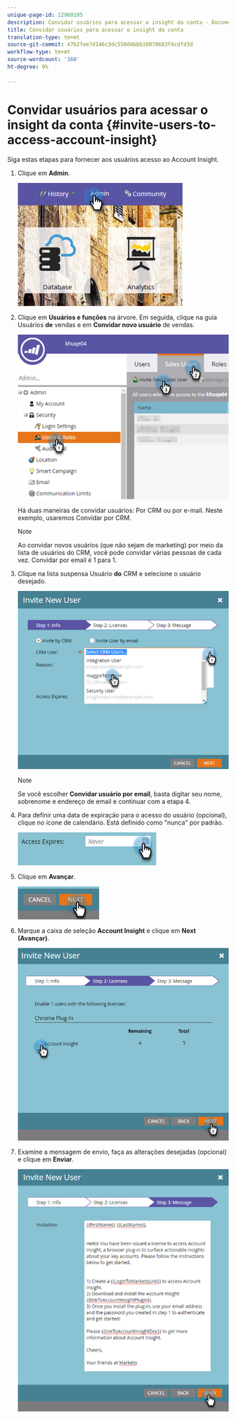 ```yaml
---
unique-page-id: 12980105
description: Convidar usuários para acessar o insight da conta - Documentos do Marketing - Documentação do produto
title: Convidar usuários para acessar o insight da conta
translation-type: tm+mt
source-git-commit: 47b2fee7d146c3dc558d4bbb10070683f4cdfd3d
workflow-type: tm+mt
source-wordcount: '168'
ht-degree: 0%

---
```



# Convidar usuários para acessar o insight da conta {#invite-users-to-access-account-insight}

Siga estas etapas para fornecer aos usuários acesso ao Account Insight.

1. Clique em **Admin**.

   ![](assets/admin-1.png)

1. Clique em **Usuários e funções** na árvore. Em seguida, clique na guia Usuários **de** vendas e em **Convidar novo usuário** de vendas.

   ![](assets/two-6.png)

   Há duas maneiras de convidar usuários: Por CRM ou por e-mail. Neste exemplo, usaremos Convidar por CRM.

   >[!NOTE]
   >
   >Ao convidar novos usuários (que não sejam de marketing) por meio da lista de usuários do CRM, você pode convidar várias pessoas de cada vez. Convidar por email é 1 para 1.

1. Clique na lista suspensa Usuário **do** CRM e selecione o usuário desejado.

   ![](assets/three-5.png)

   >[!NOTE]
   >
   >Se você escolher **Convidar usuário por email**, basta digitar seu nome, sobrenome e endereço de email e continuar com a etapa 4.

1. Para definir uma data de expiração para o acesso do usuário (opcional), clique no ícone de calendário. Está definido como &quot;nunca&quot; por padrão.

   ![](assets/four-5.png)

1. Clique em **Avançar**.

   ![](assets/five-5.png)

1. Marque a caixa de seleção **Account Insight** e clique em **Next (Avançar)**.

   ![](assets/six-3.png)

1. Examine a mensagem de envio, faça as alterações desejadas (opcional) e clique em **Enviar**.

   ![](assets/seven-2.png)

